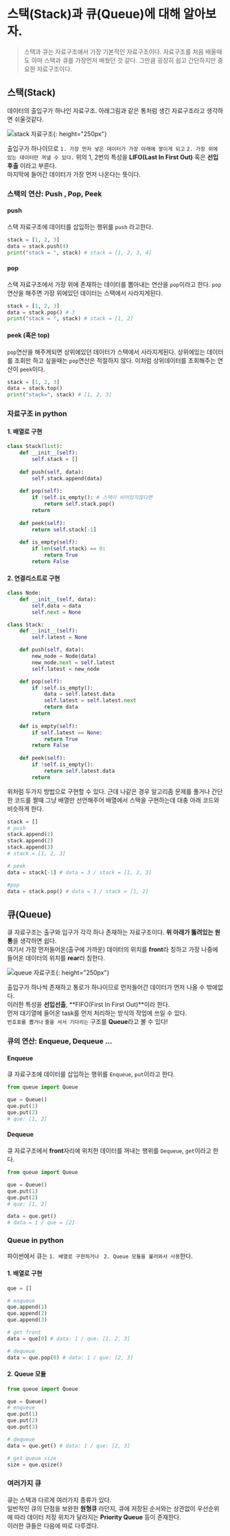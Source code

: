 # 스택(Stack)과 큐(Queue)에 대해 알아보자.

> 스택과 큐는 자료구조에서 가장 기본적인 자료구조이다.
> 자료구조를 처음 배울때도 아마 스택과 큐를 가장먼저 배웠던 것 같다.
> 그만큼 굉장히 쉽고 간단하지만 중요한 자료구조이다.

## 스택(Stack)

데이터의 출입구가 하나인 자료구조.
아래그림과 같은 통처럼 생긴 자료구조라고 생각하면 쉬울것같다.

![stack 자료구조](../../assets/img/stack.PNG){: height="250px"}

출입구가 하나이므로 `1. 가장 먼저 넣은 데이터가 가장 아래에 쌓이게 되고` `2. 가장 위에 있는 데이터만 꺼낼 수 있다.`
위의 1, 2번의 특성을 **LIFO(Last In First Out)** 혹은 **선입후출** 이라고 부른다.<br>
마지막에 들어간 데이터가 가장 먼저 나온다는 뜻이다.

### 스택의 연산: Push , Pop, Peek

#### push

스택 자료구조에 데이터를 삽입하는 행위를 `push` 라고한다.

```python
stack = [1, 2, 3]
data = stack.push(4)
print("stack = ", stack) # stack = [1, 2, 3, 4]
```

#### pop

스택 자료구조에서 가장 위에 존재하는 데이터를 뽑아내는 연산을 `pop`이라고 한다.
`pop`연산을 해주면 가장 위에있던 데이터는 스택에서 사라지게된다.

```python
stack = [1, 2, 3]
data = stack.pop() # 3
print("stack = ", stack) # stack = [1, 2]
```

#### peek (혹은 top)

`pop`연산을 해주게되면 상위에있던 데이터가 스택에서 사라지게된다.
상위에있는 데이터를 조회만 하고 싶을때는 `pop`연산은 적절하지 않다.
이처럼 상위데이터를 조회해주는 연산이 `peek`이다.

```python
stack = [1, 2, 3]
data = stack.top()
print("stack=", stack) # [1, 2, 3]
```



### 자료구조 in python

#### 1. 배열로 구현

```python
class Stack(list):
    def __init__(self):
        self.stack = []
        
	def push(self, data):
        self.stack.append(data)
      	
	def pop(self):
        if !self.is_empty(): # 스택이 비어있지않다면
        	return self.stack.pop()
    	return
    
    def peek(self):
        return self.stack[-1]
    
    def is_empty(self):
        if len(self.stack) == 0:
            return True
        return False
```

#### 2. 연결리스트로 구현

```python
class Node:
    def __init__(self, data):
        self.data = data
        self.next = None

class Stack:
    def __init__(self):
        self.latest = None

	def push(self, data):
        new_node = Node(data)
        new_node.next = self.latest
        self.latest = new_node

	def pop(self):
        if !self.is_empty():
            data = self.latest.data
            self.latest = self.latest.next
            return data
        return
    
    def is_empty(self):
        if self.latest == None:
            return True
        return False
    
    def peek(self):
        if !self.is_empty():
            return self.latest.data
        return
```

위처럼 두가지 방법으로 구현할 수 있다. 
근데 나같은 경우 알고리즘 문제를 풀거나 간단한 코드를 짤때 그냥 배열만 선언해주어 배열에서 스택을 구현하는데 대충 아래 코드와 비슷하게 한다.

```python
stack = []
# push
stack.append(1)
stack.append(2)
stack.append(3)
# stack = [1, 2, 3]

# peek
data = stack[-1] # data = 3 / stack = [1, 2, 3]

#pop
data = stack.pop() # data = 3 / stack = [1, 2]

```



## 큐(Queue)

큐 자료구조는 출구와 입구가 각각 하나 존재하는 자료구조이다.
**위 아래가 뚫려있는 원통**을 생각하면 쉽다.<br>
여기서 가장 먼저들어온(출구에 가까운) 데이터의 위치를 **front**라 칭하고 가장 나중에 들어온 데이터의 위치를 **rear**라 칭한다.

![queue 자료구조](../../assets/img/queue.PNG){: height="250px"}

출입구가 하나씩 존재하고 통로가 하나이므로 먼저들어간 데이터가 먼저 나올 수 밖에없다.<br>
이러한 특성을 **선입선출**, **FIFO(First In First Out)**이라 한다.<br>
먼저 대기열에 들어온 task를 먼저 처리하는 방식의 작업에 쓰일 수 있다.<br>
`번호표를 뽑거나` `줄을 서서 기다리는` 구조를 **Queue**라고 볼 수 있다!

### 큐의 연산: Enqueue, Dequeue ...

#### Enqueue

큐 자료구조에 데이터를 삽입하는 행위를 `Enqueue`, `put`이라고 한다.

```python
from queue import Queue

que = Queue()
que.put(1)
que.put(2)
# que: [1, 2] 
```

#### Dequeue

큐 자료구조에서 **front**자리에 위치한 데이터를 꺼내는 행위를 `Dequeue`, `get`이라고 한다.

```python
from queue import Queue

que = Queue()
que.put(1)
que.put(2)
# que: [1, 2]

data = que.get()
# data = 1 / que = [2]
```



### Queue in python

파이썬에서 큐는 `1. 배열로 구현하거나 ` `2. Queue 모듈을 불러와서 사용`한다.

#### 1. 배열로 구현

```python
que = []

# enqueue
que.append(1)
que.append(2)
que.append(3)

# get front
data = que[0] # data: 1 / que: [1, 2, 3]

# dequeue
data = que.pop(0) # data: 1 / que: [2, 3]

```

#### 2. Queue 모듈

```python
from queue import Queue

que = Queue()
# enqueue
que.put(1)
que.put(2)
que.put(3)

# dequeue
data = que.get() # data: 1 / que: [2, 3]

# get queue size
size = que.qsize()
```

### 여러가지 큐

큐는 스택과 다르게 여러가지 종류가 있다.<br>
일반적인 큐의 단점을 보완한 **원형큐** 라던지,
큐에 저장된 순서와는 상관없이 우선순위에 따라 데이터 저장 위치가 달라지는 **Priority Queue** 등이 존재한다.<br>
이러한 큐들은 다음에 따로 다루겠다.
